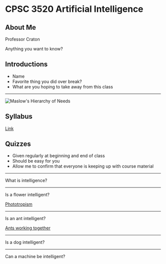 CPSC 3520 Artificial Intelligence
=================================

About Me
--------

Professor Craton

Anything you want to know?

Introductions
-------------

- Name
- Favorite thing you did over break?
- What are you hoping to take away from this class

---

![Maslow's Hierarchy of Needs](https://upload.wikimedia.org/wikipedia/commons/thumb/3/33/MaslowsHierarchyOfNeeds.svg/640px-MaslowsHierarchyOfNeeds.svg.png)

Syllabus
--------

[Link](../syllabus.html)

Quizzes
-------

- Given regularly at beginning and end of class
- Should be easy for you
- Allow me to confirm that everyone is keeping up with course material

---

What is intelligence?

---

Is a flower intelligent?

[Phototropism](https://www.youtube.com/watch?v=DhITXtENPrU)

---

Is an ant intelligent?

[Ants working together](https://www.youtube.com/watch?v=IQW_K8rq1N4)

---

Is a dog intelligent?

---

Can a machine be intelligent?
